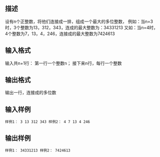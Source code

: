 ## 描述

设有n个正整数，将他们连接成一排，组成一个最大的多位整数， 例如：当n=3时，3个整数为13，312，343，连成的最大整数为：34331213 又如：当n=4时，4个整数为7，13，4，246，连接成的最大整数为7424613 

## 输入格式

输入共n+1行： 第一行一个整数n； 接下来n行，每行一个整数 

## 输出格式

输出一行，连接成的多位数 

## 输入样例

```plaintext
样例1： 3 13 312 343 样例2： 4 7 13 4 246 
```

## 输出样例

```plaintext
样例1： 34331213 样例2： 7424613
```



 



 

